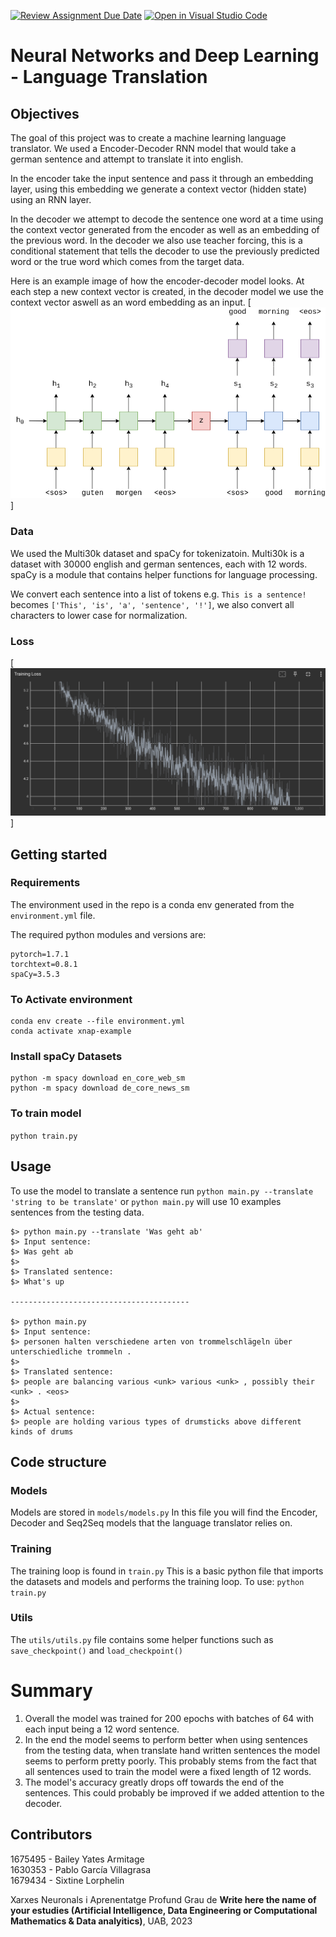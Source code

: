 [![Review Assignment Due Date](https://classroom.github.com/assets/deadline-readme-button-24ddc0f5d75046c5622901739e7c5dd533143b0c8e959d652212380cedb1ea36.svg)](https://classroom.github.com/a/wT71nrpQ)
[![Open in Visual Studio Code](https://classroom.github.com/assets/open-in-vscode-718a45dd9cf7e7f842a935f5ebbe5719a5e09af4491e668f4dbf3b35d5cca122.svg)](https://classroom.github.com/online_ide?assignment_repo_id=11110476&assignment_repo_type=AssignmentRepo)

# Neural Networks and Deep Learning - Language Translation

## Objectives
The goal of this project was to create a machine learning language translator.
We used a Encoder-Decoder RNN model that would take a german sentence and attempt to translate it into english.

In the encoder take the input sentence and pass it through an embedding layer, using this embedding we generate a context vector (hidden state) using an RNN layer.

In the decoder we attempt to decode the sentence one word at a time using the context vector generated from the encoder as well as an embedding of the previous word. In the decoder we also use teacher forcing, this is a conditional statement that tells the decoder to use the previously predicted word or the true word which comes from the target data.

Here is an example image of how the encoder-decoder model looks.
At each step a new context vector is created, in the decoder model we use the context vector aswell as an word embedding as an input.
[![seq2seq1](./pics/seq2seq1.png)]


### Data
We used the Multi30k dataset and spaCy for tokenizatoin. 
Multi30k is a dataset with 30000 english and german sentences, each with 12 words.
spaCy is a module that contains helper functions for language processing.

We convert each sentence into a list of tokens e.g. `This is a sentence!` becomes `['This', 'is', 'a', 'sentence', '!']`, we also convert all characters to lower case for normalization.

### Loss
[![loss](./pics/loss.png)]


## Getting started
### Requirements
The environment used in the repo is a conda env generated from the `environment.yml` file.

The required python modules and versions are:
```
pytorch=1.7.1
torchtext=0.8.1
spaCy=3.5.3
```

### To Activate environment
```
conda env create --file environment.yml
conda activate xnap-example
```

### Install spaCy Datasets
```
python -m spacy download en_core_web_sm
python -m spacy download de_core_news_sm
```

### To train model
`python train.py`


## Usage
To use the model to translate a sentence run `python main.py --translate 'string to be translate'` or `python main.py` will use 10 examples sentences from the testing data.
```
$> python main.py --translate 'Was geht ab'
$> Input sentence:
$> Was geht ab
$>
$> Translated sentence:
$> What's up

----------------------------------------

$> python main.py
$> Input sentence:
$> personen halten verschiedene arten von trommelschlägeln über unterschiedliche trommeln .
$> 
$> Translated sentence:
$> people are balancing various <unk> various <unk> , possibly their <unk> . <eos>
$> 
$> Actual sentence:
$> people are holding various types of drumsticks above different kinds of drums
```


## Code structure
### Models
Models are stored in `models/models.py`
In this file you will find the Encoder, Decoder and Seq2Seq models that the language translator relies on.

### Training
The training loop is found in `train.py`
This is a basic python file that imports the datasets and models and performs the training loop. 
To use:
`python train.py`

### Utils
The `utils/utils.py` file contains some helper functions such as `save_checkpoint()` and `load_checkpoint()`


# Summary
1. Overall the model was trained for 200 epochs with batches of 64 with each input being a 12 word sentence.
2. In the end the model seems to perform better when using sentences from the testing data, when translate hand written sentences the model seems to perform pretty poorly. This probably stems from the fact that all sentences used to train the model were a fixed length of 12 words.
3. The model's accuracy greatly drops off towards the end of the sentences. This could probably be improved if we added attention to the decoder.

## Contributors
1675495 - Bailey Yates Armitage\
1630353 - Pablo García Villagrasa\
1679434 - Sixtine Lorphelin


Xarxes Neuronals i Aprenentatge Profund
Grau de __Write here the name of your estudies (Artificial Intelligence, Data Engineering or Computational Mathematics & Data analyitics)__, 
UAB, 2023
